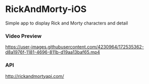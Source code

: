 # RickAndMorty-iOS
Simple app to display Rick and Morty characters and detail

### Video Preview
https://user-images.githubusercontent.com/4230964/172535362-d8a1976f-1181-4696-811b-d19aa13baf65.mp4

### API
http://rickandmortyapi.com/
